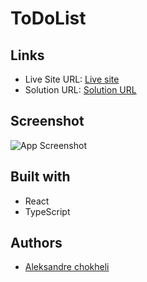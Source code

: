 # ToDoList

## Links

- Live Site URL: [Live site](https://to-do-list-rose-seven.vercel.app/)
- Solution URL: [Solution URL](https://github.com/aleksandrre/toDoList)

## Screenshot
![App Screenshot](https://github.com/aleksandrre/toDoList/assets/108459639/6441e692-aaa4-4dab-9cd7-4c1b687fe0d3)
## Built with
- React
- TypeScript
## Authors
- [Aleksandre chokheli](https://github.com/aleksandrre)
